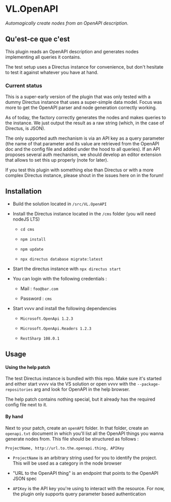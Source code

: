 # VL.OpenAPI

_Automagically create nodes from an OpenAPI description._

## Qu'est-ce que c'est

This plugin reads an OpenAPI description and generates nodes implementing all queries it contains.

The test setup uses a Directus instance for convenience, but don't hesitate to test it against whatever you have at hand.



### Current status

This is a super-early version of the plugin that was only tested with a dummy Directus instance that uses a super-simple data model. Focus was more to get the OpenAPI parser and node generation correctly working.

As of today, the factory correctly generates the nodes and makes queries to the instance. We just output the result as a raw string (which, in the case of Directus, is JSON).

The only supported auth mechanism is via an API key as a query parameter (the name of that parameter and its value are retrieved from the OpenAPI doc and the config file and added under the hood to all queries). If an API proposes several auth mechanism, we should develop an editor extension that allows to set this up properly (note for later).

If you test this plugin with something else than Directus or with a more complex Directus instance, please shout in the issues here on in the forum!

## Installation

- Build the solution located in `/src/VL.OpenAPI`

- Install the Directus instance located in the `/cms` folder (you will need nodeJS LTS)
  
  - `cd cms`
  
  - `npm install`
  
  - `npm update`
  
  - `npx directus database migrate:latest`

- Start the directus instance with `npx directus start`

- You can login with the following credentials : 
  
  - Mail : `foo@bar.com`
  
  - Password : `cms`

- Start vvvv and install the following dependencies
  
  - `Microsoft.OpenApi 1.2.3`
  
  - `Microsoft.OpenApi.Readers 1.2.3`
  
  - `RestSharp 108.0.1`

## Usage

#### Using the help patch

The test Directus instance is bundled with this repo. Make sure it's started and either start vvvv via the VS solution or open vvvv with the `--package-repositories` arg and look for OpenAPI in the help browser.

The help patch contains nothing special, but it already has the required config file next to it.

#### By hand

Next to your patch, create an `openAPI` folder. In that folder, create an `openapi.txt` document in which you'll list all the OpenAPI things you wanna generate nodes from. This file should be structured as follows :

```
ProjectName, http://url.to.the.openapi.thing, APIKey
```

- `ProjectName` is an arbitrary string used for you to identify the project. This will be used as a category in the node browser

- "URL to the OpenAPI thing" is an endpoint that points to the OpenAPI JSON spec

- `APIKey` is the API key you're using to interact with the resource. For now, the plugin only supports query parameter based authentication
